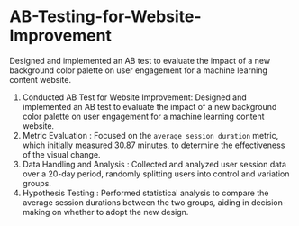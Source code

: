 # AB-Testing-for-Website-Improvement
Designed and implemented an AB test to evaluate the impact of a new background color palette on user engagement for a machine learning content website.



1. Conducted AB Test for Website Improvement: Designed and implemented an AB test to evaluate the impact of a new background color palette on user engagement for a machine learning content website.
2. Metric Evaluation : Focused on the `average session duration` metric, which initially measured 30.87 minutes, to determine the effectiveness of the visual change.
3. Data Handling and Analysis : Collected and analyzed user session data over a 20-day period, randomly splitting users into control and variation groups.
4. Hypothesis Testing : Performed statistical analysis to compare the average session durations between the two groups, aiding in decision-making on whether to adopt the new design.
